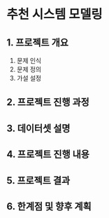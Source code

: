 # 추천 시스템 모델링
## 1. 프로젝트 개요
  1. 문제 인식
  2. 문제 정의
  3. 가설 설정
## 2. 프로젝트 진행 과정
## 3. 데이터셋 설명
## 4. 프로젝트 진행 내용
## 5. 프로젝트 결과
## 6. 한계점 및 향후 계획
